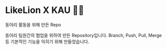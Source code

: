 # LikeLion X KAU 🦁🦁
동아리 활동을 위해 만든 Repo

동아리 팀원간의 협업을 위하여 만든 Repository입니다.
Branch, Push, Pull, Merge 등 기본적인 기능을 익히기 위해 만들었습니다.
